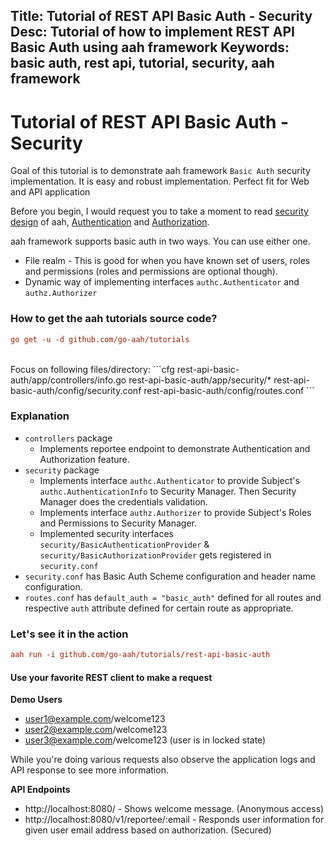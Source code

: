 Title: Tutorial of REST API Basic Auth - Security
Desc: Tutorial of how to implement REST API Basic Auth using aah framework
Keywords: basic auth, rest api, tutorial, security, aah framework
---
# Tutorial of REST API Basic Auth - Security

Goal of this tutorial is to demonstrate aah framework `Basic Auth` security implementation. It is easy and robust implementation. Perfect fit for Web and API application

Before you begin, I would request you to take a moment to read [security design](/security-design.html) of aah, [Authentication](/authentication.html) and [Authorization](/authorization.html).

aah framework supports basic auth in two ways. You can use either one.

  * File realm - This is good for when you have known set of users, roles and permissions (roles and permissions are optional though).
  * Dynamic way of implementing interfaces `authc.Authenticator` and `authz.Authorizer`

### How to get the aah tutorials source code?

```cfg
go get -u -d github.com/go-aah/tutorials
```

<br>
Focus on following files/directory:
```cfg
  rest-api-basic-auth/app/controllers/info.go
  rest-api-basic-auth/app/security/*
  rest-api-basic-auth/config/security.conf
  rest-api-basic-auth/config/routes.conf
```

### Explanation

  * `controllers` package
      - Implements reportee endpoint to demonstrate Authentication and Authorization feature.
  * `security` package
      - Implements interface `authc.Authenticator` to provide Subject's `authc.AuthenticationInfo` to Security Manager. Then Security Manager does the credentials validation.
      - Implements interface `authz.Authorizer` to provide Subject's Roles and Permissions to Security Manager.
      - Implemented security interfaces `security/BasicAuthenticationProvider` & `security/BasicAuthorizationProvider` gets registered in `security.conf`
  * `security.conf` has Basic Auth Scheme configuration and header name configuration.
  * `routes.conf` has `default_auth = "basic_auth"` defined for all routes and respective `auth` attribute defined for certain route as appropriate.

### Let's see it in the action

```cfg
aah run -i github.com/go-aah/tutorials/rest-api-basic-auth
```

#### Use your favorite REST client to make a request

**Demo Users**

  * user1@example.com/welcome123
  * user2@example.com/welcome123
  * user3@example.com/welcome123 (user is in locked state)

While you're doing various requests also observe the application logs and API response to see more information.

**API Endpoints**

  * http://localhost:8080/ - Shows welcome message. (Anonymous access)
  * http://localhost:8080/v1/reportee/:email - Responds user information for given user email address based on authorization. (Secured)

<br><br>
